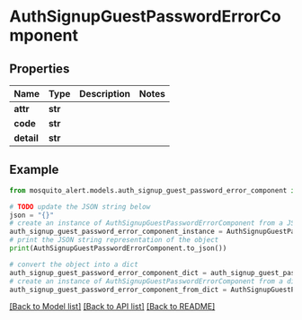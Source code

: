 # AuthSignupGuestPasswordErrorComponent


## Properties

Name | Type | Description | Notes
------------ | ------------- | ------------- | -------------
**attr** | **str** |  | 
**code** | **str** |  | 
**detail** | **str** |  | 

## Example

```python
from mosquito_alert.models.auth_signup_guest_password_error_component import AuthSignupGuestPasswordErrorComponent

# TODO update the JSON string below
json = "{}"
# create an instance of AuthSignupGuestPasswordErrorComponent from a JSON string
auth_signup_guest_password_error_component_instance = AuthSignupGuestPasswordErrorComponent.from_json(json)
# print the JSON string representation of the object
print(AuthSignupGuestPasswordErrorComponent.to_json())

# convert the object into a dict
auth_signup_guest_password_error_component_dict = auth_signup_guest_password_error_component_instance.to_dict()
# create an instance of AuthSignupGuestPasswordErrorComponent from a dict
auth_signup_guest_password_error_component_from_dict = AuthSignupGuestPasswordErrorComponent.from_dict(auth_signup_guest_password_error_component_dict)
```
[[Back to Model list]](../README.md#documentation-for-models) [[Back to API list]](../README.md#documentation-for-api-endpoints) [[Back to README]](../README.md)



